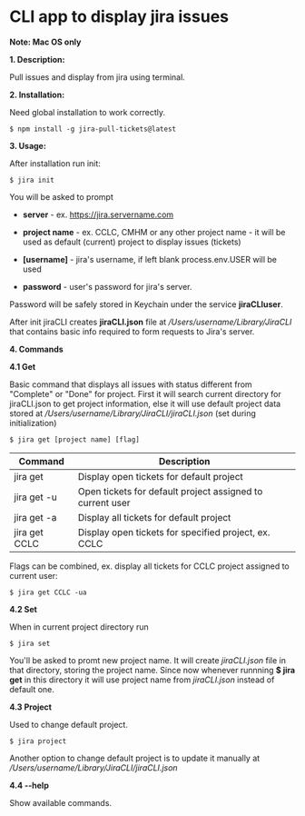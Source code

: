 # CLI app to display jira issues

**Note: Mac OS only**



**1. Description:**

Pull issues and display from jira using terminal.

**2. Installation:**

Need global installation to work correctly. 

    $ npm install -g jira-pull-tickets@latest

**3. Usage:**

After installation run init:

	$ jira init
    
You will be asked to prompt 

- **server** - ex. https://jira.servername.com

- **project name** - ex. CCLC, CMHM or any other project name - it will be used as default (current) project to display issues (tickets)
- **[username]** - jira's username, if left blank process.env.USER will be used
- **password** - user's password for jira's server.

Password will be safely stored in Keychain under the service **jiraCLIuser**. 

After init jiraCLI creates **jiraCLI.json** file at */Users/username/Library/JiraCLI* that contains basic info required to form requests to Jira's server.

**4. Commands**

**4.1 Get**

Basic command that displays all issues with status different from "Complete" or "Done" for project. First it will search current directory for jiraCLI.json to get project information, else it will use default project data stored at */Users/username/Library/JiraCLI/jiraCLI.json* (set during initialization)

    $ jira get [project name] [flag]    


| Command  |  Description |
|---|---|
|  jira get |  Display open tickets for default project |
|  jira get -u | Open tickets for default project assigned to current user  |
|  jira get -a |  Display all tickets for default project |
|  jira get CCLC  |  Display open tickets for specified project, ex. CCLC |


Flags can be combined, ex. display all tickets for CCLC project assigned to current user: 
   
    $ jira get CCLC -ua    

**4.2 Set**

When in current project directory run

    $ jira set

You'll be asked to promt new project name. It will create *jiraCLI.json* file in that directory, storing the project name. Since now whenever runnning **$ jira get** in this directory it will use project name from *jiraCLI.json* instead of default one.


**4.3 Project**

Used to change default project. 

 	$ jira project

Another option to change default project is to update it manually at */Users/username/Library/JiraCLI/jiraCLI.json*

**4.4 --help**

Show available commands.